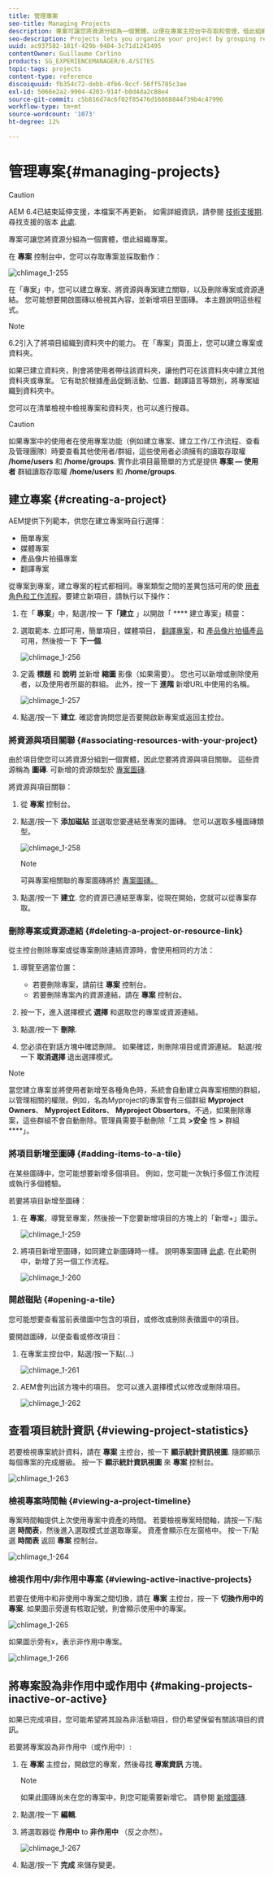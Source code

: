 ```yaml
---
title: 管理專案
seo-title: Managing Projects
description: 專案可讓您將資源分組為一個實體，以便在專案主控台中存取和管理，借此組織專案
seo-description: Projects lets you organize your project by grouping resources into one entity which can be acessed and managed in the Projects console
uuid: ac937582-181f-429b-9404-3c71d1241495
contentOwner: Guillaume Carlino
products: SG_EXPERIENCEMANAGER/6.4/SITES
topic-tags: projects
content-type: reference
discoiquuid: fb354c72-debb-4fb6-9ccf-56ff5785c3ae
exl-id: 5066e2a2-9904-4203-914f-b0d4da2c88e4
source-git-commit: c5b816d74c6f02f85476d16868844f39b4c47996
workflow-type: tm+mt
source-wordcount: '1073'
ht-degree: 12%

---
```


# 管理專案{#managing-projects}

>[!CAUTION]
>
>AEM 6.4已結束延伸支援，本檔案不再更新。 如需詳細資訊，請參閱 [技術支援期](https://helpx.adobe.com//tw/support/programs/eol-matrix.html). 尋找支援的版本 [此處](https://experienceleague.adobe.com/docs/).

專案可讓您將資源分組為一個實體，借此組織專案。

在 **專案** 控制台中，您可以存取專案並採取動作：

![chlimage_1-255](assets/chlimage_1-255.png)

在「專案」中，您可以建立專案、將資源與專案建立關聯，以及刪除專案或資源連結。 您可能想要開啟圖磚以檢視其內容，並新增項目至圖磚。 本主題說明這些程式。

>[!NOTE]
>
>6.2引入了將項目組織到資料夾中的能力。 在「專案」頁面上，您可以建立專案或資料夾。
>
>如果已建立資料夾，則會將使用者帶往該資料夾，讓他們可在該資料夾中建立其他資料夾或專案。 它有助於根據產品促銷活動、位置、翻譯語言等類別，將專案組織到資料夾中。
>
>您可以在清單檢視中檢視專案和資料夾，也可以進行搜尋。

>[!CAUTION]
>
>如果專案中的使用者在使用專案功能（例如建立專案、建立工作/工作流程、查看及管理團隊）時要查看其他使用者/群組，這些使用者必須擁有的讀取存取權 **/home/users** 和 **/home/groups**. 實作此項目最簡單的方式是提供 **專案 — 使用者** 群組讀取存取權 **/home/users** 和 **/home/groups**.

## 建立專案 {#creating-a-project}

AEM提供下列範本，供您在建立專案時自行選擇：

* 簡單專案
* 媒體專案
* 產品像片拍攝專案
* 翻譯專案

從專案到專案，建立專案的程式都相同。專案類型之間的差異包括可用的使 [用者角色](/help/sites-authoring/projects.md)[和工作流程](/help/sites-authoring/projects-with-workflows.md)。要建立新項目，請執行以下操作：

1. 在「 **專案**」中，點選/按一 **下「建立** 」以開啟「 **** 建立專案」精靈：
1. 選取範本. 立即可用，簡單項目，媒體項目， [翻譯專案](/help/sites-administering/tc-manage.md)，和 [產品像片拍攝產品](/help/sites-authoring/managing-product-information.md) 可用，然後按一下 **下一個**.

   ![chlimage_1-256](assets/chlimage_1-256.png)

1. 定義 **標題** 和 **說明** 並新增 **縮圖** 影像（如果需要）。 您也可以新增或刪除使用者，以及使用者所屬的群組。 此外，按一下 **進階** 新增URL中使用的名稱。

   ![chlimage_1-257](assets/chlimage_1-257.png)

1. 點選/按一下 **建立**. 確認會詢問您是否要開啟新專案或返回主控台。

### 將資源與項目關聯 {#associating-resources-with-your-project}

由於項目使您可以將資源分組到一個實體，因此您要將資源與項目關聯。 這些資源稱為 **圖磚**. 可新增的資源類型於 [專案圖磚](/help/sites-authoring/projects.md#project-tiles).

將資源與項目關聯：

1. 從 **專案** 控制台。
1. 點選/按一下 **添加磁貼** 並選取您要連結至專案的圖磚。 您可以選取多種圖磚類型。

   ![chlimage_1-258](assets/chlimage_1-258.png)

   >[!NOTE]
   >
   >可與專案相關聯的專案圖磚將於 [專案圖磚。](/help/sites-authoring/projects.md#project-tiles)

1. 點選/按一下 **建立**. 您的資源已連結至專案，從現在開始，您就可以從專案存取。

### 刪除專案或資源連結 {#deleting-a-project-or-resource-link}

從主控台刪除專案或從專案刪除連結資源時，會使用相同的方法：

1. 導覽至適當位置：

   * 若要刪除專案，請前往 **專案** 控制台。
   * 若要刪除專案內的資源連結，請在 **專案** 控制台。

1. 按一下，進入選擇模式 **選擇** 和選取您的專案或資源連結。
1. 點選/按一下 **刪除**.

1. 您必須在對話方塊中確認刪除。 如果確認，則刪除項目或資源連結。 點選/按一下 **取消選擇** 退出選擇模式。

>[!NOTE]
>
>當您建立專案並將使用者新增至各種角色時，系統會自動建立與專案相關的群組，以管理相關的權限。例如，名為Myproject的專案會有三個群組 **Myproject Owners**、 **Myproject Editors**、 **Myproject Obsertors**。不過，如果刪除專案，這些群組不會自動刪除。管理員需要手動刪除「工具 **>安全** 性 **>** 群組 ****」。

### 將項目新增至圖磚 {#adding-items-to-a-tile}

在某些圖磚中，您可能想要新增多個項目。 例如，您可能一次執行多個工作流程或執行多個體驗。

若要將項目新增至圖磚：

1. 在 **專案**，導覽至專案，然後按一下您要新增項目的方塊上的「新增+」圖示。

   ![chlimage_1-259](assets/chlimage_1-259.png)

1. 將項目新增至圖磚，如同建立新圖磚時一樣。 說明專案圖磚 [此處](/help/sites-authoring/projects.md#project-tiles). 在此範例中，新增了另一個工作流程。

   ![chlimage_1-260](assets/chlimage_1-260.png)

### 開啟磁貼 {#opening-a-tile}

您可能想要查看當前表徵圖中包含的項目，或修改或刪除表徵圖中的項目。

要開啟圖磚，以便查看或修改項目：

1. 在專案主控台中，點選/按一下點(...)

   ![chlimage_1-261](assets/chlimage_1-261.png)

1. AEM會列出該方塊中的項目。 您可以進入選擇模式以修改或刪除項目。

   ![chlimage_1-262](assets/chlimage_1-262.png)

## 查看項目統計資訊 {#viewing-project-statistics}

若要檢視專案統計資料，請在 **專案** 主控台，按一下 **顯示統計資訊視圖**. 隨即顯示每個專案的完成層級。 按一下 **顯示統計資訊視圖** 來 **專案** 控制台。

![chlimage_1-263](assets/chlimage_1-263.png)

### 檢視專案時間軸 {#viewing-a-project-timeline}

專案時間軸提供上次使用專案中資產的時間。 若要檢視專案時間軸，請按一下/點選 **時間表**，然後進入選取模式並選取專案。 資產會顯示在左窗格中。 按一下/點選 **時間表** 返回 **專案** 控制台。

![chlimage_1-264](assets/chlimage_1-264.png)

### 檢視作用中/非作用中專案 {#viewing-active-inactive-projects}

若要在使用中和非使用中專案之間切換，請在 **專案** 主控台，按一下 **切換作用中的專案**. 如果圖示旁邊有核取記號，則會顯示使用中的專案。

![chlimage_1-265](assets/chlimage_1-265.png)

如果圖示旁有x，表示非作用中專案。

![chlimage_1-266](assets/chlimage_1-266.png)

## 將專案設為非作用中或作用中 {#making-projects-inactive-or-active}

如果已完成項目，您可能希望將其設為非活動項目，但仍希望保留有關該項目的資訊。

若要將專案設為非作用中（或作用中）:

1. 在 **專案** 主控台，開啟您的專案，然後尋找 **專案資訊** 方塊。

   >[!NOTE]
   如果此圖磚尚未在您的專案中，則您可能需要新增它。 請參閱 [新增圖磚](#adding-items-to-a-tile).

1. 點選/按一下 **編輯**.
1. 將選取器從 **作用中** to **非作用中** （反之亦然）。

   ![chlimage_1-267](assets/chlimage_1-267.png)

1. 點選/按一下 **完成** 來儲存變更。
